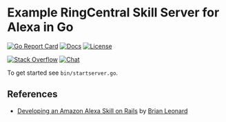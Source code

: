 # Example RingCentral Skill Server for Alexa in Go

[![Go Report Card][goreport-svg]][goreport-link]
[![Docs][docs-godoc-svg]][docs-godoc-link]
[![License][license-svg]][license-link]

[![Stack Overflow][stackoverflow-svg]][stackoverflow-url]
[![Chat][chat-svg]][chat-url]

To get started see `bin/startserver.go`.

## References

* [Developing an Amazon Alexa Skill on Rails](http://tech.taskrabbit.com/blog/2016/12/02/amazon-alexa-rails/) by [Brian Leonard](https://github.com/bleonard)

 [goreport-svg]: https://goreportcard.com/badge/github.com/grokify/alexa-skill-ringcentral-go-demo
 [goreport-link]: https://goreportcard.com/report/github.com/grokify/alexa-skill-ringcentral-go-demo
 [docs-godoc-svg]: https://img.shields.io/badge/reference-godoc-blue.svg
 [docs-godoc-link]: https://godoc.org/github.com/grokify/alexa-skill-ringcentral-go-demo
 [license-svg]: https://img.shields.io/badge/license-MIT-blue.svg
 [license-link]: https://github.com/grokify/alexa-skill-ringcentral-go-demo/blob/master/LICENSE.md
 [chat-svg]: https://img.shields.io/badge/chat-on%20glip-orange.svg
 [chat-url]: https://glipped.herokuapp.com/
 [stackoverflow-svg]: https://img.shields.io/badge/Stack%20Overflow-ringcentral-orange.svg
 [stackoverflow-url]: https://stackoverflow.com/questions/tagged/ringcentral

